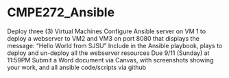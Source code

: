 # CMPE272_Ansible

Deploy three (3) Virtual Machines
Configure Ansible server on VM 1 to deploy a webserver to VM2 and VM3 on port 8080 that displays the message: “Hello World from SJSU”
Include in the Ansible playbook, plays to deploy and un-deploy all the webserver resources
Due 9/11 (Sunday) at 11:59PM
Submit a Word document via Canvas, with screenshots showing your work, and all ansible code/scripts via github

